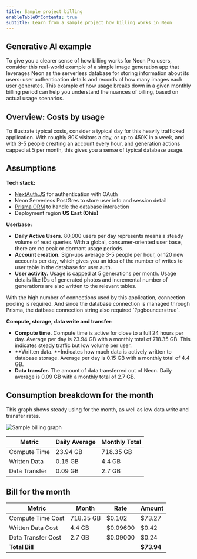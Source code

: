```yaml
---
title: Sample project billing
enableTableOfContents: true
subtitle: Learn from a sample project how billing works in Neon
---
```


## Generative AI example

To give you a clearer sense of how billing works for Neon Pro users, consider this real-world example of a simple image generation app that leverages Neon as the serverless database for storing information about its users: user authentication details and records of how many images each user generates. This example of how usage breaks down in a given monthly billing period can help you understand the nuances of billing, based on actual usage scenarios.

## Overview: Costs by usage

To illustrate typical costs, consider a typical day for this heavily trafficked application. With roughly 80K visitors a day, or up to 450K in a week, and with 3-5 people creating an account every hour, and generation actions capped at 5 per month, this gives you a sense of typical database usage.

## Assumptions

**Tech stack:**
* [NextAuth.JS](https://next-auth.js.org/) for authentication with OAuth
* Neon Serverless PostGres to store user info and session detail
* [Prisma ORM](https://www.prisma.io/) to handle the database interaction
* Deployment region **US East (Ohio)** 

**Userbase:**
* **Daily Active Users.** 80,000 users per day represents means a steady volume of read queries. With a global, consumer-oriented user base, there are no peak or dormant usage periods.
* **Account creation.** Sign-ups average 3-5 people per hour, or 120 new accounts per day, which gives you an idea of the number of writes to user table in the database for user auth.
* **User activity.** Usage is capped at 5 generations per month. Usage details like IDs of generated photos and incremental number of generations are also written to the relevant tables.

<Admonition type="note">
With the high number of connections used by this application, connection pooling is required. And since the database connection is managed through Prisma, the datbase connection string also required `?pgbouncer=true`. 
</Admonition>

**Compute, storage, data write and transfer:**

* **Compute time.** Compute time is active for close to a full 24 hours per day. Average per day is 23.94 GB with a monthly total of 718.35 GB. This indicates steady traffic but low volume per user.
* **Written data. **Indicates how much data is actively written to database storage. Average per day is 0.15 GB with a monthly total of 4.4 GB.
* **Data transfer.** The amount of data transferred out of Neon. Daily average is 0.09 GB with a monthly total of 2.7 GB.

## Consumption breakdown for the month

This graph shows steady using for the month, as well as low data write and transfer rates.

![Sample billing graph](/docs/introduction/billing-sample-graph.png)

| Metric          | Daily Average | Monthly Total |
|-----------------|---------------|---------------|
| Compute Time    | 23.94 GB      | 718.35 GB     |
| Written Data    | 0.15 GB       | 4.4 GB        |
| Data Transfer   | 0.09 GB       | 2.7 GB        |

## Bill for the month

| Metric              | Month    | Rate     | Amount    |
|---------------------|----------|----------|-----------|
| Compute Time Cost   | 718.35 GB| $0.102   | $73.27    |
| Written Data Cost   | 4.4 GB   | $0.09600 | $0.42     |
| Data Transfer Cost  | 2.7 GB   | $0.09000 | $0.24     |
| **Total Bill**      |          |          | **$73.94**|
